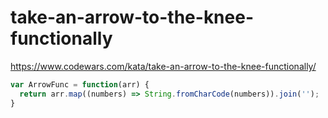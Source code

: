 # take-an-arrow-to-the-knee-functionally
https://www.codewars.com/kata/take-an-arrow-to-the-knee-functionally/


```javascript
var ArrowFunc = function(arr) {
  return arr.map((numbers) => String.fromCharCode(numbers)).join('');
}
```
